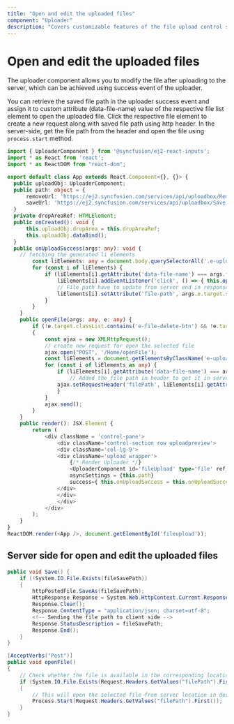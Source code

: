 ```yaml
---
title: "Open and edit the uploaded files"
component: "Uploader"
description: "Covers customizable features of the file upload control such as a preview image, invisible upload, progress bar, sort the file list and more."
---
```


# Open and edit the uploaded files

The uploader component allows you to modify the file after uploading to the server, which can be achieved using success event of the uploader.

You can retrieve the saved file path in the uploader success event and assign it to custom attribute (data-file-name) value of the respective file list element to open the uploaded file. Click the respective file element to create a new request along with saved file path using http header. In the server-side, get the file path from the header and open the file using `process.start` method.

```typescript
import { UploaderComponent } from '@syncfusion/ej2-react-inputs';
import * as React from 'react';
import * as ReactDOM from "react-dom";

export default class App extends React.Component<{}, {}> {
  public uploadObj: UploaderComponent;
  public path: object = {
      removeUrl: 'https://ej2.syncfusion.com/services/api/uploadbox/Remove',
      saveUrl: 'https://ej2.syncfusion.com/services/api/uploadbox/Save'
  }
  private dropAreaRef: HTMLElement;
  public onCreated(): void {
      this.uploadObj.dropArea = this.dropAreaRef;
      this.uploadObj.dataBind();
  }
  public onUploadSuccess(args: any): void {
    // fetching the generated li elements
        const liElements: any = document.body.querySelectorAll('.e-upload-file-list');
        for (const i of liElements) {
            if (liElements[i].getAttribute('data-file-name') === args.file.name) {
                liElements[i].addEventListener('click', () => { this.openFile(args, event) })
                // File path have to update from server end in response status description.
                liElements[i].setAttribute('file-path', args.e.target.statusText);
            }
        }
    }
    public openFile(args: any, e: any) {
        if (!e.target.classList.contains('e-file-delete-btn') && !e.target.classList.contains('e-file-remove-btn'))
        {
            const ajax = new XMLHttpRequest();
            // create new request for open the selected file
            ajax.open("POST", '/Home/openFile');
            const liElements = document.getElementsByClassName('e-upload')[0].querySelectorAll('.e-upload-file-list') as any;
            for (const i of liElements as any) {
                if (liElements[i].getAttribute('data-file-name') === args.file.name) {
                    // Added the file path in header to get it in server side.
                ajax.setRequestHeader('filePath', liElements[i].getAttribute('file-path').toString());
                }
            }
            ajax.send();
        }
    }
    public render(): JSX.Element {
        return (
            <div className = 'control-pane'>
                <div className='control-section row uploadpreview'>
                <div className='col-lg-9'>
                <div className='upload_wrapper'>
                    {/* Render Uploader */}
                    <UploaderComponent id='fileUpload' type='file' ref = {upload => {this.uploadObj = upload !}}
                    asyncSettings = {this.path}
                    success={ this.onUploadSuccess = this.onUploadSuccess.bind(this)} created={this.onCreated = this.onCreated.bind(this)} />
                </div>
                </div>
                </div>
            </div>
        );
    }
}
ReactDOM.render(<App />, document.getElementById('fileupload'));
```

## Server side for open and edit the uploaded files

```csharp
public void Save() {
    if (!System.IO.File.Exists(fileSavePath))
    {
        httpPostedFile.SaveAs(fileSavePath);
        HttpResponse Response = System.Web.HttpContext.Current.Response;
        Response.Clear();
        Response.ContentType = "application/json; charset=utf-8";
        <!-- Sending the file path to client side -->
        Response.StatusDescription = fileSavePath;
        Response.End();
    }
}

[AcceptVerbs("Post")]
public void openFile()
{
    // Check whether the file is available in the corresponding location
    if (System.IO.File.Exists(Request.Headers.GetValues("filePath").First()))
    {
        // This will open the selected file from server location in desktop
        Process.Start(Request.Headers.GetValues("filePath").First());
    }
}
```
